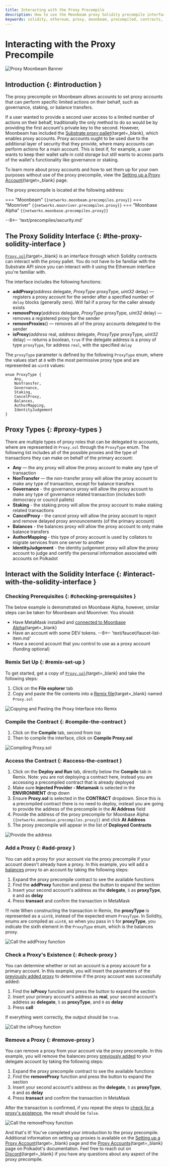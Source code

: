 ```yaml
---
title: Interacting with the Proxy Precompile
description: How to use the Moonbeam proxy Solidity precompile interface to add and remove proxy accounts from Substrate's proxy pallet.
keywords: solidity, ethereum, proxy, moonbeam, precompiled, contracts, substrate
---
```


# Interacting with the Proxy Precompile

![Proxy Moonbeam Banner](/images/builders/pallets-precompiles/precompiles/proxy/proxy-banner.png)

## Introduction {: #introduction } 

The proxy precompile on Moonbeam allows accounts to set proxy accounts that can perform specific limited actions on their behalf, such as governance, staking, or balance transfers.

If a user wanted to provide a second user access to a limited number of actions on their behalf, traditionally the only method to do so would be by providing the first account's private key to the second. However, Moonbeam has included the [Substrate proxy pallet](/builders/pallets-precompiles/pallets/proxy){target=_blank}, which enables proxy accounts. Proxy accounts ought to be used due to the additional layer of security that they provide, where many accounts can perform actions for a main account. This is best if, for example, a user wants to keep their wallet safe in cold storage but still wants to access parts of the wallet's functionality like governance or staking.  

To learn more about proxy accounts and how to set them up for your own purposes without use of the proxy precompile, view the [Setting up a Proxy Account](/tokens/manage/proxy-accounts){target=_blank} page.

The proxy precompile is located at the following address:

=== "Moonbeam"
     ```
     {{networks.moonbeam.precompiles.proxy}}
     ```
=== "Moonriver"
     ```
     {{networks.moonriver.precompiles.proxy}}
     ```
=== "Moonbase Alpha"
     ```
     {{networks.moonbase.precompiles.proxy}}
     ```

--8<-- 'text/precompiles/security.md'

## The Proxy Solidity Interface {: #the-proxy-solidity-interface } 

[`Proxy.sol`](https://github.com/PureStake/moonbeam/blob/master/precompiles/proxy/Proxy.sol){target=_blank} is an interface through which Solidity contracts can interact with the proxy pallet. You do not have to be familiar with the Substrate API since you can interact with it using the Ethereum interface you're familiar with.

The interface includes the following functions:

 - **addProxy**(*address* delegate, *ProxyType* proxyType, *uint32* delay) — registers a proxy account for the sender after a specified number of `delay` blocks (generally zero). Will fail if a proxy for the caller already exists
 - **removeProxy**(*address* delegate, *ProxyType* proxyType, *uint32* delay) — removes a registered proxy for the sender
 - **removeProxies**() — removes all of the proxy accounts delegated to the sender
 - **isProxy**(*address* real, *address* delegate, *ProxyType* proxyType, *uint32* delay) — returns a boolean, `true` if the delegate address is a proxy of type `proxyType`, for address `real`, with the specified `delay`

The `proxyType` parameter is defined by the following `ProxyType` enum, where the values start at `0` with the most permissive proxy type and are represented as `uint8` values:

```sol
enum ProxyType {
    Any,
    NonTransfer,
    Governance,
    Staking,
    CancelProxy,
    Balances,
    AuthorMapping,
    IdentityJudgement
}
```
 
## Proxy Types {: #proxy-types }

There are multiple types of proxy roles that can be delegated to accounts, where are represented in `Proxy.sol` through the `ProxyType` enum. The following list includes all of the possible proxies and the type of transactions they can make on behalf of the primary account:

 - **Any** — the any proxy will allow the proxy account to make any type of transaction
 - **NonTransfer** — the non-transfer proxy will allow the proxy account to make any type of transaction, except for balance transfers
 - **Governance** - the governance proxy will allow the proxy account to make any type of governance related transaction (includes both democracy or council pallets)
 - **Staking** - the staking proxy will allow the proxy account to make staking related transactions
 - **CancelProxy** - the cancel proxy will allow the proxy account to reject and remove delayed proxy announcements (of the primary account)
 - **Balances** - the balances proxy will allow the proxy account to only make balance transfers
 - **AuthorMapping** - this type of proxy account is used by collators to migrate services from one server to another
 - **IdentityJudgement** - the identity judgement proxy will allow the proxy account to judge and certify the personal information associated with accounts on Polkadot

## Interact with the Solidity Interface {: #interact-with-the-solidity-interface }

### Checking Prerequisites {: #checking-prerequisites } 

The below example is demonstrated on Moonbase Alpha, however, similar steps can be taken for Moonbeam and Moonriver. You should:  

 - Have MetaMask installed and [connected to Moonbase Alpha](/tokens/connect/metamask/){target=_blank}
 - Have an account with some DEV tokens.
  --8<-- 'text/faucet/faucet-list-item.md'
 - Have a second account that you control to use as a proxy account (funding optional)

### Remix Set Up {: #remix-set-up } 

To get started, get a copy of [`Proxy.sol`](https://github.com/PureStake/moonbeam/blob/master/precompiles/proxy/Proxy.sol){target=_blank} and take the following steps:

1. Click on the **File explorer** tab
2. Copy and paste the file contents into a [Remix file](https://remix.ethereum.org/){target=_blank} named `Proxy.sol`

![Copying and Pasting the Proxy Interface into Remix](/images/builders/pallets-precompiles/precompiles/proxy/proxy-1.png)

### Compile the Contract {: #compile-the-contract } 

1. Click on the **Compile** tab, second from top
2. Then to compile the interface, click on **Compile Proxy.sol**

![Compiling Proxy.sol](/images/builders/pallets-precompiles/precompiles/proxy/proxy-2.png)

### Access the Contract {: #access-the-contract } 

1. Click on the **Deploy and Run** tab, directly below the **Compile** tab in Remix. Note: you are not deploying a contract here, instead you are accessing a precompiled contract that is already deployed
2. Make sure **Injected Provider - Metamask** is selected in the **ENVIRONMENT** drop down
3. Ensure **Proxy.sol** is selected in the **CONTRACT** dropdown. Since this is a precompiled contract there is no need to deploy, instead you are going to provide the address of the precompile in the **At Address** field
4. Provide the address of the proxy precompile for Moonbase Alpha: `{{networks.moonbase.precompiles.proxy}}` and click **At Address**
5. The proxy precompile will appear in the list of **Deployed Contracts**

![Provide the address](/images/builders/pallets-precompiles/precompiles/proxy/proxy-3.png)

### Add a Proxy {: #add-proxy } 

You can add a proxy for your account via the proxy precompile if your account doesn't already have a proxy. In this example, you will add a [balances](#:~:text=Balances) proxy to an account by taking the following steps:

1. Expand the proxy precompile contract to see the available functions
2. Find the **addProxy** function and press the button to expand the section
3. Insert your second account's address as the **delegate**, `5` as **proxyType**, `0` and as **delay**
4. Press **transact** and confirm the transaction in MetaMask

!!! note
     When constructing the transaction in Remix, the **proxyType** is represented as a `uint8`, instead of the expected enum `ProxyType`. In Solidity, enums are compiled as `uint8`, so when you pass in `5` for **proxyType**, you indicate the sixth element in the `ProxyType` enum, which is the balances proxy.

![Call the addProxy function](/images/builders/pallets-precompiles/precompiles/proxy/proxy-4.png)

### Check a Proxy's Existence {: #check-proxy } 

You can determine whether or not an account is a proxy account for a primary account. In this example, you will insert the parameters of the [previously added proxy](#add-proxy) to determine if the proxy account was successfully added:

1. Find the **isProxy** function and press the button to expand the section
2. Insert your primary account's address as **real**, your second account's address as **delegate**, `5` as **proxyType**, and `0` as **delay**
3. Press **call**

If everything went correctly, the output should be `true`.

![Call the isProxy function](/images/builders/pallets-precompiles/precompiles/proxy/proxy-5.png)

### Remove a Proxy {: #remove-proxy } 

You can remove a proxy from your account via the proxy precompile. In this example, you will remove the balances proxy [previously added](#add-proxy) to your delegate account by taking the following steps:

1. Expand the proxy precompile contract to see the available functions
2. Find the **removeProxy** function and press the button to expand the section
3. Insert your second account's address as the **delegate**, `5` as **proxyType**, `0` and as **delay**
4. Press **transact** and confirm the transaction in MetaMask

After the transaction is confirmed, if you repeat the steps to [check for a proxy's existence](#check-proxy), the result should be `false`.

![Call the removeProxy function](/images/builders/pallets-precompiles/precompiles/proxy/proxy-6.png)

And that's it! You've completed your introduction to the proxy precompile. Additional information on setting up proxies is available on the [Setting up a Proxy Account](/tokens/manage/proxy-accounts){target=_blank} page and the [Proxy Accounts](https://wiki.polkadot.network/docs/learn-proxies){target=_blank} page on Polkadot's documentation. Feel free to reach out on [Discord](https://discord.gg/moonbeam){target=_blank} if you have any questions about any aspect of the proxy precompile.
